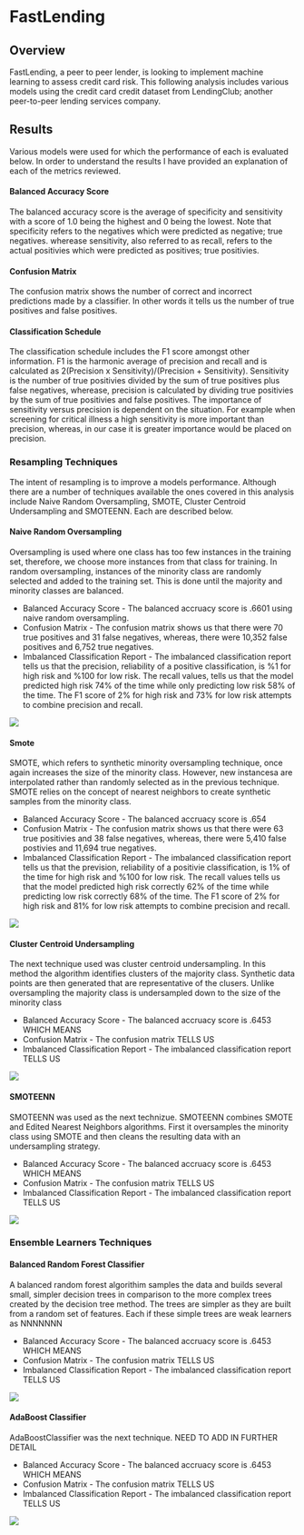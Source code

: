 <h1>FastLending</h1>
<h2>Overview</h2>
<p>FastLending, a peer to peer lender, is looking to implement machine learning to assess credit card risk.  This following analysis includes various models using the credit card credit dataset from LendingClub; another peer-to-peer lending services company.</p>
<h2>Results</h2>
<p>Various models were used for which the performance of each is evaluated below.  In order to understand the results I have provided an explanation of each of the metrics reviewed.</p>
<h4>Balanced Accuracy Score</h4>
<p>The balanced accuracy score is the average of specificity and sensitivity with a score of 1.0 being the highest and 0 being the lowest.  Note that specificity refers to the negatives which were predicted as negative; true negatives.  wherease sensitivity, also referred to as recall, refers to the actual positivies which were predicted as positives; true positivies.   </p>
<h4>Confusion Matrix</h4>
<p>The confusion matrix shows the number of correct and incorrect predictions made by a classifier.  In other words it tells us the number of true positives and false positives.</p>  
<h4>Classification Schedule</h4>
<p>The classification schedule includes the F1 score amongst other information.  F1 is the harmonic average of precision and recall and is calculated as 2(Precision x Sensitivity)/(Precision + Sensitivity).  Sensitivity is the number of true positivies divided by the sum of true positives plus false negatives, wherease, precision is calculated by dividing true positivies by the sum of true positivies and false positives.  The importance of sensitivity versus precision is dependent on the situation.  For example when screening for critical illness a high sensitivity is more important than precision, whereas, in our case it is greater importance would be placed on precision.</p>

<h3>Resampling Techniques</h3>
<p>The intent of resampling is to improve a models performance.  Although there are a number of techniques available the ones covered in this analysis include Naive Random Oversampling, SMOTE, Cluster Centroid Undersampling and SMOTEENN.  Each are described below.
    
<h4>Naive Random Oversampling</h4>
<p>Oversampling is used where one class has too few instances in the training set, therefore, we choose more instances from that class for training.  In random oversampling, instances of the minority class are randomly selected and added to the training set.  This is done until the majority and minority classes are balanced.<p>
<ul>
<li>Balanced Accuracy Score - The balanced accruacy score is .6601 using naive random oversampling.</li>
<li>Confusion Matrix - The confusion matrix shows us that there were 70 true positives and 31 false negatives, whereas, there were 10,352 false positives and 6,752 true negatives.</li>
<li>Imbalanced Classification Report - The imbalanced classification report tells us that the precision, reliability of a positive classification, is %1 for high risk and %100 for low risk.  The recall values, tells us that the model predicted high risk 74% of the time while only predicting low risk 58% of the time.  The F1 score of 2% for high risk and 73% for low risk attempts to combine precision and recall.</li>
</ul>
<img src="https://github.com/bedwardssmith/Credit_Risk_Analysis/blob/main/Images/Oversampling_summary.png">

<h4>Smote</h4>
<p>SMOTE, which refers to synthetic minority oversampling technique, once again increases the size of the minority class.  However, new instancesa are interpolated rather than randomly selected as in the previous technique.  SMOTE relies on the concept of nearest neighbors to create synthetic samples from the minority class.</p>
<ul>
<li>Balanced Accuracy Score - The balanced accruacy score is .654</li>
<li>Confusion Matrix - The confusion matrix shows us that there were 63 true positivies and 38 false negatives, whereas, there were 5,410 false postivies and 11,694 true negatives. </li>
<li>Imbalanced Classification Report - The imbalanced classification report tells us that the prevision, reliability of a positivie classification, is 1% of the time for high risk and %100 for low risk.  The recall values tells us that the model predicted high risk correctly 62% of the time while predicting low risk correctly 68% of the time.  The F1 score of 2% for high risk and 81% for low risk attempts to combine precision and recall.</li>
</ul>
<img src="https://github.com/bedwardssmith/Credit_Risk_Analysis/blob/main/Images/SMOTE_Summary.png">



<h4>Cluster Centroid Undersampling</h4>
<p>The next technique used was cluster centroid undersampling.  In this method the algorithm identifies clusters of the majority class.  Synthetic data points are then generated that are representative of the clusers.  Unlike oversampling the majority class is undersampled down to the size of the minority class</p>
<ul>
<li>Balanced Accuracy Score - The balanced accruacy score is .6453 WHICH MEANS</li>
<li>Confusion Matrix - The confusion matrix TELLS US </li>
<li>Imbalanced Classification Report - The imbalanced classification report TELLS US </li>
</ul>
<img src="https://github.com/bedwardssmith/Credit_Risk_Analysis/blob/main/Images/Undersmapling_Summary.png">

<h4>SMOTEENN</h4>
<p>SMOTEENN was used as the next technizue.  SMOTEENN combines SMOTE and Edited Nearest Neighbors algorithms.  First it oversamples the minority class using SMOTE and then cleans the resulting data with an undersampling strategy.</p>
<ul>
<li>Balanced Accuracy Score - The balanced accruacy score is .6453 WHICH MEANS</li>
<li>Confusion Matrix - The confusion matrix TELLS US </li>
<li>Imbalanced Classification Report - The imbalanced classification report TELLS US </li>
</ul>
<img src="https://github.com/bedwardssmith/Credit_Risk_Analysis/blob/main/Images/Combination_Summary.png">

<h3>Ensemble Learners Techniques</h3>

<h4>Balanced Random Forest Classifier</h4>
<p>A balanced random forest algorithim samples the data and builds several small, simpler decision trees in comparison to the more complex trees created by the decision tree method.  The trees are simpler as they are built from a random set of features.  Each if these simple trees are weak learners as NNNNNNN</p>
<ul>
<li>Balanced Accuracy Score - The balanced accruacy score is .6453 WHICH MEANS</li>
<li>Confusion Matrix - The confusion matrix TELLS US </li>
<li>Imbalanced Classification Report - The imbalanced classification report TELLS US </li>
</ul>
<img src="https://github.com/bedwardssmith/Credit_Risk_Analysis/blob/main/Images/Random_Forest_Summary.png">
                                                                                                                             
<h4>AdaBoost Classifier</h4>
<p>AdaBoostClassifier was the next technique.  NEED TO ADD IN FURTHER DETAIL</p>
<ul>
<li>Balanced Accuracy Score - The balanced accruacy score is .6453 WHICH MEANS</li>
<li>Confusion Matrix - The confusion matrix TELLS US </li>
<li>Imbalanced Classification Report - The imbalanced classification report TELLS US </li>
</ul>
<img src="https://github.com/bedwardssmith/Credit_Risk_Analysis/blob/main/Images/AdaBoost_Summary.png">                                                                                                                           
